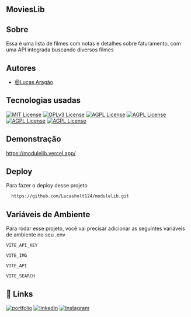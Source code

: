 
## MoviesLib
## Sobre
Essa é uma lista de filmes com notas e detalhes sobre faturamento, com uma API integrada buscando diversos filmes




## Autores

- [@Lucas Aragão](https://www.linkedin.com/in/lucas-arag%C3%A3o-a608822a6/)



## Tecnologias usadas



[![MIT License](https://img.shields.io/badge/HTML5-E34F26?style=for-the-badge&logo=html5&logoColor=white)](https://choosealicense.com/licenses/mit/)
[![GPLv3 License](https://img.shields.io/badge/CSS3-1572B6?style=for-the-badge&logo=css3&logoColor=white)](https://opensource.org/licenses/)
[![AGPL License](https://img.shields.io/badge/JavaScript-F7DF1E?style=for-the-badge&logo=javascript&logoColor=black)](http://www.gnu.org/licenses/agpl-3.0)
[![AGPL License](https://img.shields.io/badge/React-20232A?style=for-the-badge&logo=react&logoColor=61DAFB)](http://www.gnu.org/licenses/agpl-3.0)
[![AGPL License](https://img.shields.io/badge/Node.js-43853D?style=for-the-badge&logo=node.js&logoColor=white)](http://www.gnu.org/licenses/agpl-3.0)
[![AGPL License](https://img.shields.io/badge/Vercel-000000?style=for-the-badge&logo=vercel&logoColor=white)](http://www.gnu.org/licenses/agpl-3.0)


## Demonstração

https://modulelib.vercel.app/
## Deploy

Para fazer o deploy desse projeto

```bash
  https://github.com/Lucasholt124/modulelib.git
```


## Variáveis de Ambiente

Para rodar esse projeto, você vai precisar adicionar as seguintes variáveis de ambiente no seu .env

`VITE_API_KEY`

`VITE_IMG`

`VITE_API`

`VITE_SEARCH`





## 🔗 Links
[![portfolio](https://img.shields.io/badge/my_portfolio-000?style=for-the-badge&logo=ko-fi&logoColor=white)](https://portif-lio-master-ec52.vercel.app/)
[![linkedin](https://img.shields.io/badge/linkedin-0A66C2?style=for-the-badge&logo=linkedin&logoColor=white)](https://www.linkedin.com/in/lucas-arag%C3%A3o-a608822a6/)
[![Instagram](https://img.shields.io/badge/Instagram-1DA1F2?style=for-the-badge&logo=Instagram&logoColor=white)](https://www.instagram.com/lucas_aragaotm/)

